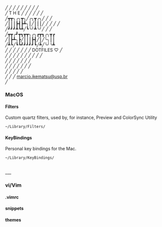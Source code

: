 ╱ ╱ ╱ ╱ ╱ ╱ ╱ ╱ ╱<br>
╱ T H E ╱ ╱ ╱ ╱ ╱ ╱<br>
╱┳┳╮╭╮┳╮╱╭╮┳╭╮╱ ╱ ╱<br>
╱┋┋┋┣┫┣┻╮┋╱┋┋┋╱ ╱ ╱ ╱ ╱<br>
╱┛┛┛┻┗┻╱┗╰╯┻╰╯╱ ╱ ╱<br>
╱┳┳╭┛┳┓┳┳╮╭╮┏┳┓╭╮┳┏<br>
╱┋┣┻╮┣╱┋┋┋┣┫╱┋╱╰╮┋┋<br>
╱┻┗╱┗┗┛┛┛┛┛┗╱┻╱╰╯╰┻<br>
╱ ╱ ╱ ╱ ╱ ╱ ╱ DOTFILES ♡ ╱<br>
╱ ╱ ╱ ╱ ╱ ╱ ╱  ╱ ╱ ╱<br>
╱ ╱ ╱ ╱ ╱ ╱ ╱<br>
╱ ╱ ╱ ╱ ╱ ╱ ╱<br>
╱ ╱ ╱ ╱ ╱<br>
╱ ╱ ╱              marcio.ikematsu@usp.br<br>
╱<br>


### MacOS
#### Filters
Custom quartz filters, used by, for instance, Preview and ColorSync Utility
```
~/Library/Filters/
```

#### KeyBindings
Personal key bindings for the Mac.
```
~/Library/KeyBindings/
```
<br>
___

### vi/Vim
#### .vimrc
#### snippets
#### themes
